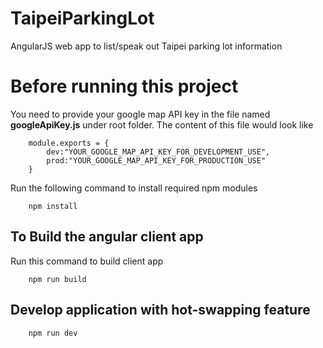 # TaipeiParkingLot
AngularJS web app to list/speak out Taipei parking lot information

# Before running this project #

You need to provide your google map API key in the file named **googleApiKey.js** under root folder. The content of this file would look like

		module.exports = {
    		dev:"YOUR_GOOGLE_MAP_API_KEY_FOR_DEVELOPMENT_USE",
    		prod:"YOUR_GOOGLE_MAP_API_KEY_FOR_PRODUCTION_USE"
		}

Run the following command to install required npm modules

		npm install

## To Build the angular client app ##

Run this command to build client app

		npm run build

## Develop application with hot-swapping feature ##

		npm run dev


